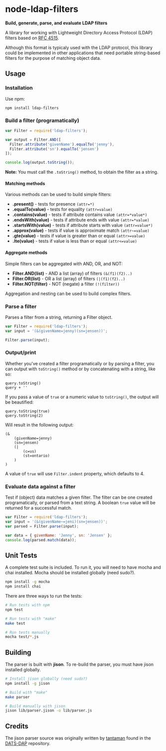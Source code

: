 node-ldap-filters
=================

**Build, generate, parse, and evaluate LDAP filters**

A library for working with Lightweight Directory Access Protocol
(LDAP) filters based on [RFC 4515](http://tools.ietf.org/html/rfc4515).

Although this format is typicaly used with the LDAP protocol, this library
could be implemented in other applications that need portable
string-based filters for the purpose of matching object data.

## Usage

### Installation

Use npm:

    npm install ldap-filters

### Build a filter (programatically)

```javascript
var Filter = require('ldap-filters');

var output = Filter.AND([
  Filter.attribute('givenName').equalTo('jenny'),
  Filter.attribute('sn').equalTo('jensen')
]);

console.log(output.toString());
```

**Note:** You must call the `.toString()` method, to obtain the filter as a string.

#### Matching methods

Various methods can be used to build simple filters:

  * **.present()** - tests for presence `(attr=*)`
  * **.equalTo(value)** - tests for equality `(attr=value)`
  * **.contains(value)** - tests if attribute contains value `(attr=*value*)`
  * **.endsWith(value)** - tests if attribute ends with value `(attr=*value)`
  * **.startsWith(value)** - tests if attribute starts with value `(attr=value*)`
  * **.approx(value)** - tests if value is approximate match `(attr~=value)`
  * **.gte(value)** - tests if value is greater than or equal `(attr>=value)`
  * **.lte(value)** - tests if value is less than or equal `(attr<=value)`

#### Aggregate methods

Simple filters can be aggregated with AND, OR, and NOT:

  * **Filter.AND(list)** - AND a list (array) of filters `(&(f1)(f2)..)`
  * **Filter.OR(list)** - OR a list (array) of filters `(|(f1)(f2)..)`
  * **Filter.NOT(filter)** - NOT (negate) a filter `(!(filter))`

Aggregation and nesting can be used to build complex filters.

### Parse a filter

Parses a filter from a string, returning a Filter object.

```javascript
var Filter = require('ldap-filters');
var input = '(&(givenName=jenny)(sn=jensen))';

Filter.parse(input);
```

### Output/print

Whether you've created a filter programatically or by parsing a filter, you
can output with `toString()` method or by concatenating with a string, like so:

    query.toString()
    query + ''

If you pass a value of `true` or a numeric value to `toString()`, the
output will be beautified:

    query.toString(true)
    query.toString(2)

Will result in the following output:

```
(&
    (givenName=jenny)
    (sn=jensen)
    (|
        (c=us)
        (st=ontario)
    )
)
```

A value of `true` will use `Filter.indent` property, which defaults to 4.

### Evaluate data against a filter

Test if (object) data matches a given filter. The filter can be one
created programatically, or parsed from a text string. A boolean
`true` value will be returned for a successful match.

```javascript
var Filter = require('ldap-filters');
var input = '(&(givenName~=jeni)(sn=jensen))';
var parsed = Filter.parse(input);

var data = { givenName: 'Jenny', sn: 'Jensen' };
console.log(parsed.match(data));
```

## Unit Tests

A complete test suite is included. To run it, you will
need to have mocha and chai installed. Mocha should be installed globally (need sudo?).

```bash
npm install -g mocha
npm install chai
```

There are three ways to run the tests:

```bash
# Run tests with npm
npm test

# Run tests with "make"
make test

# Run tests manually
mocha test/*.js
```

## Building

The parser is built with **jison**. To re-build the parser,
you must have jison installed globally.

```bash
# Install jison globally (need sudo?)
npm install -g jison

# Build with "make"
make parser

# Build manually with jison
jison lib/parser.jison -o lib/parser.js
```

## Credits

The jison parser source was originally written by
[tantaman](https://github.com/tantaman/) found in the
[DATS-DAP](https://github.com/tantaman/DATS-DAP) repository.


